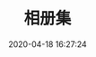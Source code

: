 ---
title: 相册集
date: 2020-04-18 16:27:24
updated: 2020-04-18 16:27:24
layout: albums
albums:
  - caption: 日常
    url: /albums/daily
    cover: https://yangyang666.oss-cn-chengdu.aliyuncs.com/images/25153229_7169dc2e0c.jpg
    desc: 我们一日日度过的所谓日常

---